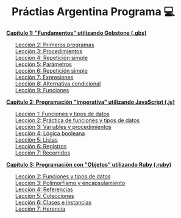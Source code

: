 <h1 align="center">Práctias Argentina Programa 💻</h1>

<ul>
    <strong><a href="/Capitulo1-Fundamentos">Capítulo 1: "Fundamentos" utilizando Gobstone (.gbs)</a></strong>
    <ul>
        <a href="/Capitulo1-Fundamentos/Leccion2_PracticaPrimerosProgramas">Lección 2: Primeros programas</a>
        <br>
        <a href="/Capitulo1-Fundamentos/Leccion3_Procedimientos">Lección 3: Procedimientos</a>
        <br>
        <a href="/Capitulo1-Fundamentos/Leccion4_RepeticionSimple">Lección 4: Repetición simple</a>
        <br>
        <a href="/Capitulo1-Fundamentos/Leccion5_Parametros">Lección 5: Parámetros</a>
        <br>
        <a href="/Capitulo1-Fundamentos/Leccion6_PracticaRepeticionSimple">Lección 6: Repetición simple</a>
        <br>
        <a href="/Capitulo1-Fundamentos/Leccion7_Expresiones">Lección 7: Expresiones</a>
        <br>
        <a href="/Capitulo1-Fundamentos/Leccion8_AlternativaCondicional">Lección 8: Alternativa condicional</a>
        <br>
        <a href="/Capitulo1-Fundamentos/Leccion9_Funciones">Lección 9: Funciones</a>
    </ul>
</ul>

<ul>
    <strong><a href="/Capitulo2-Imperativo">Capítulo 2: Programación "Imperativa" utilizando JavaScript (.js)</a></strong>
    <ul>
        <a href="/Capitulo2-Imperativo/Leccion1_FuncionesYTipoDeDatos">Lección 1: Funciones y tipos de datos</a>
        <br>
        <a href="/Capitulo2-Imperativo/Leccion2_Practica-FuncionesYTipoDeDatos">Lección 2: Práctica de funciones y
            tipos de datos</a>
        <br>
        <a href="/Capitulo2-Imperativo/Leccion3_VariablesYProcedimientos">Lección 3: Variables y procedimientos</a>
        <br>
        <a href="/Capitulo2-Imperativo/Leccion4_LogicaBooleana">Lección 4: Lógica booleana</a>
        <br>
        <a href="/Capitulo2-Imperativo/Leccion5_Listas">Lección 5: Listas</a>
        <br>
        <a href="/Capitulo2-Imperativo/Leccion6_Registros">Lección 6: Registros</a>
        <br>
        <a href="/Capitulo2-Imperativo/Leccion7_Recorridos">Lección 7: Recorridos</a>
    </ul>
</ul>

<ul>
    <strong><a href="/Capitulo3-Objetos">Capítulo 3: Programación con "Objetos" utilizando Ruby (.ruby)</a></strong>
    <ul>
        <a href="/Capitulo3-Objetos/Leccion2_PracticaFuncionesYTipoDeDatos">Lección 2: Funciones y tipos de datos</a>
        <br>
        <a href="/Capitulo3-Objetos/Leccion3_PolimorfismoYEncapsulamiento">Lección 3: Polimorfismo y encapsulamiento</a>
        <br>
        <a href="/Capitulo3-Objetos/Leccion4_Referencias">Lección 4: Referencias</a>
        <br>
        <a href="/Capitulo3-Objetos/Leccion5_Colecciones">Lección 5: Colecciones</a>
        <br>
        <a href="/Capitulo3-Objetos/Leccion6_ClasesEInstancias">Lección 6: Clases e instancias</a>
        <br>
        <a href="/Capitulo3-Objetos/Leccion7_Herencia">Lección 7: Herencia</a>
    </ul>
</ul>
